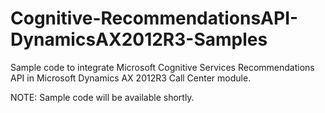 # Cognitive-RecommendationsAPI-DynamicsAX2012R3-Samples
Sample code  to integrate Microsoft Cognitive Services Recommendations API in Microsoft Dynamics AX 2012R3 Call Center module.

NOTE: Sample code will be available shortly.
